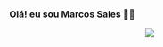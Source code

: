 ### Olá! eu sou Marcos Sales ✌🏿    

<p align="center"> 
  <a href="https://skillicons.dev">
    <img src="https://skillicons.dev/icons?i=js,react,typescript,nextjs,angular,docker" />
  </a>
</p>
